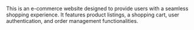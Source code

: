 This is an e-commerce website designed to provide users with a seamless shopping experience. It features product listings, a shopping cart, user authentication, and order management functionalities.


